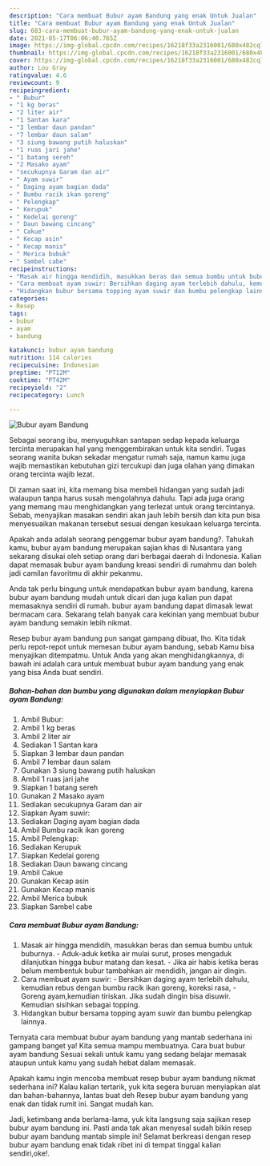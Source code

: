 ```yaml
---
description: "Cara membuat Bubur ayam Bandung yang enak Untuk Jualan"
title: "Cara membuat Bubur ayam Bandung yang enak Untuk Jualan"
slug: 683-cara-membuat-bubur-ayam-bandung-yang-enak-untuk-jualan
date: 2021-05-17T06:06:40.765Z
image: https://img-global.cpcdn.com/recipes/16218f33a2316001/680x482cq70/bubur-ayam-bandung-foto-resep-utama.jpg
thumbnail: https://img-global.cpcdn.com/recipes/16218f33a2316001/680x482cq70/bubur-ayam-bandung-foto-resep-utama.jpg
cover: https://img-global.cpcdn.com/recipes/16218f33a2316001/680x482cq70/bubur-ayam-bandung-foto-resep-utama.jpg
author: Lou Gray
ratingvalue: 4.6
reviewcount: 9
recipeingredient:
- " Bubur"
- "1 kg beras"
- "2 liter air"
- "1 Santan kara"
- "3 lembar daun pandan"
- "7 lembar daun salam"
- "3 siung bawang putih haluskan"
- "1 ruas jari jahe"
- "1 batang sereh"
- "2 Masako ayam"
- "secukupnya Garam dan air"
- " Ayam suwir"
- " Daging ayam bagian dada"
- " Bumbu racik ikan goreng"
- " Pelengkap"
- " Kerupuk"
- " Kedelai goreng"
- " Daun bawang cincang"
- " Cakue"
- " Kecap asin"
- " Kecap manis"
- " Merica bubuk"
- " Sambel cabe"
recipeinstructions:
- "Masak air hingga mendidih, masukkan beras dan semua bumbu untuk buburnya. Aduk-aduk ketika air mulai surut, proses mengaduk dilanjutkan hingga bubur matang dan kesat. Jika air habis ketika beras belum membentuk bubur tambahkan air mendidih, jangan air dingin."
- "Cara membuat ayam suwir: Bersihkan daging ayam terlebih dahulu, kemudian rebus dengan bumbu racik ikan goreng, koreksi rasa,  Goreng ayam,kemudian tiriskan. Jika sudah dingin bisa disuwir. Kemudian sisihkan sebagai topping."
- "Hidangkan bubur bersama topping ayam suwir dan bumbu pelengkap lainnya."
categories:
- Resep
tags:
- bubur
- ayam
- bandung

katakunci: bubur ayam bandung 
nutrition: 114 calories
recipecuisine: Indonesian
preptime: "PT12M"
cooktime: "PT42M"
recipeyield: "2"
recipecategory: Lunch

---
```



![Bubur ayam Bandung](https://img-global.cpcdn.com/recipes/16218f33a2316001/680x482cq70/bubur-ayam-bandung-foto-resep-utama.jpg)

Sebagai seorang ibu, menyuguhkan santapan sedap kepada keluarga tercinta merupakan hal yang menggembirakan untuk kita sendiri. Tugas seorang  wanita bukan sekadar mengatur rumah saja, namun kamu juga wajib memastikan kebutuhan gizi tercukupi dan juga olahan yang dimakan orang tercinta wajib lezat.

Di zaman  saat ini, kita memang bisa membeli hidangan yang sudah jadi walaupun tanpa harus susah mengolahnya dahulu. Tapi ada juga orang yang memang mau menghidangkan yang terlezat untuk orang tercintanya. Sebab, menyajikan masakan sendiri akan jauh lebih bersih dan kita pun bisa menyesuaikan makanan tersebut sesuai dengan kesukaan keluarga tercinta. 



Apakah anda adalah seorang penggemar bubur ayam bandung?. Tahukah kamu, bubur ayam bandung merupakan sajian khas di Nusantara yang sekarang disukai oleh setiap orang dari berbagai daerah di Indonesia. Kalian dapat memasak bubur ayam bandung kreasi sendiri di rumahmu dan boleh jadi camilan favoritmu di akhir pekanmu.

Anda tak perlu bingung untuk mendapatkan bubur ayam bandung, karena bubur ayam bandung mudah untuk dicari dan juga kalian pun dapat memasaknya sendiri di rumah. bubur ayam bandung dapat dimasak lewat bermacam cara. Sekarang telah banyak cara kekinian yang membuat bubur ayam bandung semakin lebih nikmat.

Resep bubur ayam bandung pun sangat gampang dibuat, lho. Kita tidak perlu repot-repot untuk memesan bubur ayam bandung, sebab Kamu bisa menyajikan ditempatmu. Untuk Anda yang akan menghidangkannya, di bawah ini adalah cara untuk membuat bubur ayam bandung yang enak yang bisa Anda buat sendiri.

<!--inarticleads1-->

##### Bahan-bahan dan bumbu yang digunakan dalam menyiapkan Bubur ayam Bandung:

1. Ambil  Bubur:
1. Ambil 1 kg beras
1. Ambil 2 liter air
1. Sediakan 1 Santan kara
1. Siapkan 3 lembar daun pandan
1. Ambil 7 lembar daun salam
1. Gunakan 3 siung bawang putih haluskan
1. Ambil 1 ruas jari jahe
1. Siapkan 1 batang sereh
1. Gunakan 2 Masako ayam
1. Sediakan secukupnya Garam dan air
1. Siapkan  Ayam suwir:
1. Sediakan  Daging ayam bagian dada
1. Ambil  Bumbu racik ikan goreng
1. Ambil  Pelengkap:
1. Sediakan  Kerupuk
1. Siapkan  Kedelai goreng
1. Sediakan  Daun bawang cincang
1. Ambil  Cakue
1. Gunakan  Kecap asin
1. Gunakan  Kecap manis
1. Ambil  Merica bubuk
1. Siapkan  Sambel cabe




<!--inarticleads2-->

##### Cara membuat Bubur ayam Bandung:

1. Masak air hingga mendidih, masukkan beras dan semua bumbu untuk buburnya. - Aduk-aduk ketika air mulai surut, proses mengaduk dilanjutkan hingga bubur matang dan kesat. - Jika air habis ketika beras belum membentuk bubur tambahkan air mendidih, jangan air dingin.
1. Cara membuat ayam suwir: - Bersihkan daging ayam terlebih dahulu, kemudian rebus dengan bumbu racik ikan goreng, koreksi rasa,  - Goreng ayam,kemudian tiriskan. Jika sudah dingin bisa disuwir. Kemudian sisihkan sebagai topping.
1. Hidangkan bubur bersama topping ayam suwir dan bumbu pelengkap lainnya.




Ternyata cara membuat bubur ayam bandung yang mantab sederhana ini gampang banget ya! Kita semua mampu membuatnya. Cara buat bubur ayam bandung Sesuai sekali untuk kamu yang sedang belajar memasak ataupun untuk kamu yang sudah hebat dalam memasak.

Apakah kamu ingin mencoba membuat resep bubur ayam bandung nikmat sederhana ini? Kalau kalian tertarik, yuk kita segera buruan menyiapkan alat dan bahan-bahannya, lantas buat deh Resep bubur ayam bandung yang enak dan tidak rumit ini. Sangat mudah kan. 

Jadi, ketimbang anda berlama-lama, yuk kita langsung saja sajikan resep bubur ayam bandung ini. Pasti anda tak akan menyesal sudah bikin resep bubur ayam bandung mantab simple ini! Selamat berkreasi dengan resep bubur ayam bandung enak tidak ribet ini di tempat tinggal kalian sendiri,oke!.

